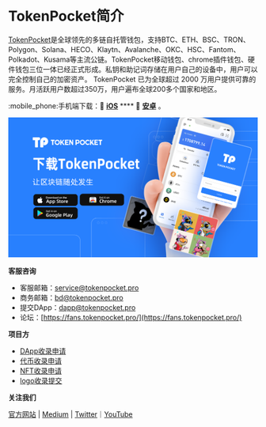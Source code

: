 # TokenPocket简介

[TokenPocket](https://www.tokenpocket.pro/)是全球领先的多链自托管钱包，支持BTC、ETH、BSC、TRON、Polygon、Solana、HECO、Klaytn、Avalanche、OKC、HSC、Fantom、Polkadot、Kusama等主流公链。TokenPocket移动钱包、chrome插件钱包、硬件钱包三位一体已经正式形成。私钥和助记词存储在用户自己的设备中，用户可以完全控制自己的加密资产。 TokenPocket 已为全球超过 2000 万用户提供可靠的服务。月活跃用户数超过350万，用户遍布全球200多个国家和地区。

:mobile\_phone:手机端下载：🍎 [**iOS**](https://apps.apple.com/cn/app/tokenpocket-trusted-wallet/id1436028697) **** 🤖 [**安卓**](https://play.google.com/store/apps/details?id=vip.mytokenpocket) 。

![](<.gitbook/assets/tp 拷贝.png>)

**客服咨询**

* 客服邮箱：service@tokenpocket.pro
* 商务邮箱：bd@tokenpocket.pro
* 提交DApp：dapp@tokenpocket.pro
* 论坛：[https://fans.tokenpocket.pro/](https://fans.tokenpocket.pro/)



**项目方**

* [DApp收录申请](https://www.tokenpocket.pro/zh/submit/dapp)
* [代币收录申请](https://www.tokenpocket.pro/zh/submit/token)
* [NFT收录申请](https://tokenpocket.pro/zh/submit/nft)
* [logo收录提交](https://help.tokenpocket.pro/cn/developer/submit-logo)

**关注我们**

[官方网站](https://www.tokenpocket.pro/) |  [Medium](https://tokenpocket-gm.medium.com/)  |  [Twitter](https://twitter.com/TokenPocket\_TP)｜[YouTube](https://www.youtube.com/channel/UCudaS5hcbqUaMtOGHmQ2e0A)&#x20;


